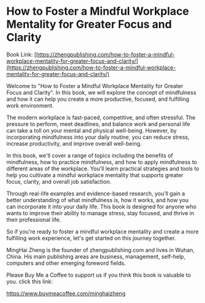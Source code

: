 # How to Foster a Mindful Workplace Mentality for Greater Focus and Clarity

Book Link: [https://zhengpublishing.com/how-to-foster-a-mindful-workplace-mentality-for-greater-focus-and-clarity/](https://zhengpublishing.com/how-to-foster-a-mindful-workplace-mentality-for-greater-focus-and-clarity/)

Welcome to "How to Foster a Mindful Workplace Mentality for Greater Focus and Clarity". In this book, we will explore the concept of mindfulness and how it can help you create a more productive, focused, and fulfilling work environment.

The modern workplace is fast-paced, competitive, and often stressful. The pressure to perform, meet deadlines, and balance work and personal life can take a toll on your mental and physical well-being. However, by incorporating mindfulness into your daily routine, you can reduce stress, increase productivity, and improve overall well-being.

In this book, we'll cover a range of topics including the benefits of mindfulness, how to practice mindfulness, and how to apply mindfulness to different areas of the workplace. You'll learn practical strategies and tools to help you cultivate a mindful workplace mentality that supports greater focus, clarity, and overall job satisfaction.

Through real-life examples and evidence-based research, you'll gain a better understanding of what mindfulness is, how it works, and how you can incorporate it into your daily life. This book is designed for anyone who wants to improve their ability to manage stress, stay focused, and thrive in their professional life.

So if you're ready to foster a mindful workplace mentality and create a more fulfilling work experience, let's get started on this journey together.

MingHai Zheng is the founder of zhengpublishing.com and lives in Wuhan, China. His main publishing areas are business, management, self-help, computers and other emerging foreword fields.

Please Buy Me a Coffee to support us if you think this book is valuable to you. click this link:

https://www.buymeacoffee.com/minghaizheng
